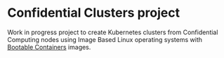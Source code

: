 # Confidential Clusters project

Work in progress project to create Kubernetes clusters from Confidential
Computing nodes using Image Based Linux operating systems with [Bootable
Containers](https://containers.github.io/bootable/) images.
